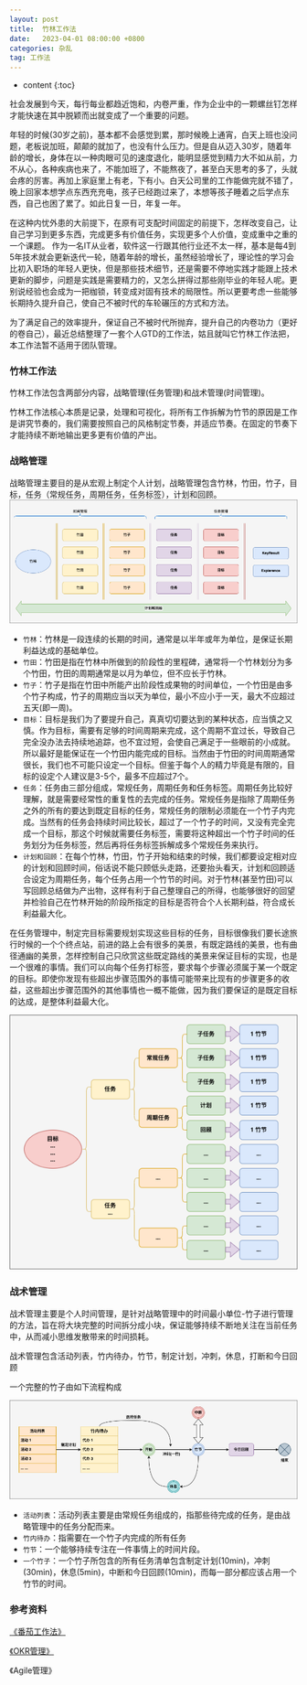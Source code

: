 ```yaml
---
layout: post
title:  竹林工作法
date:   2023-04-01 08:00:00 +0800
categories: 杂乱
tag: 工作法
---
```


* content
{:toc}


社会发展到今天，每行每业都趋近饱和，内卷严重，作为企业中的一颗螺丝钉怎样才能快速在其中脱颖而出就变成了一个重要的问题。

年轻的时候(30岁之前)，基本都不会感觉到累，那时候晚上通宵，白天上班也没问题，老板说加班，颠颠的就加了，也没有什么压力。但是自从迈入30岁，随着年龄的增长，身体在以一种肉眼可见的速度退化，能明显感觉到精力大不如从前，力不从心，各种疾病也来了，不能加班了，不能熬夜了，甚至白天思考的多了，头就会疼的厉害。再加上家庭里上有老，下有小。白天公司里的工作能做完就不错了，晚上回家本想学点东西充充电，孩子已经跑过来了，本想等孩子睡着之后学点东西，自己也困了累了。如此日复一日，年复一年。

在这种内忧外患的大前提下，在原有可支配时间固定的前提下，怎样改变自己，让自己学习到更多东西，完成更多有价值任务，实现更多个人价值，变成重中之重的一个课题。
作为一名IT从业者，软件这一行跟其他行业还不太一样，基本是每4到5年技术就会更新迭代一轮，随着年龄的增长，虽然经验增长了，理论性的学习会比初入职场的年轻人更快，但是那些技术细节，还是需要不停地实践才能跟上技术更新的脚步，问题是实践是需要精力的，又怎么拼得过那些刚毕业的年轻人呢。更别说经验也会成为一把枷锁，转变成对固有技术的局限性。所以更要考虑一些能够长期持久提升自己，使自己不被时代的车轮碾压的方式和方法。

为了满足自己的效率提升，保证自己不被时代所抛弃，提升自己的内卷功力（更好的卷自己），最近总结整理了一套个人GTD的工作法，姑且就叫它竹林工作法把，本工作法暂不适用于团队管理。


### 竹林工作法

竹林工作法包含两部分内容，战略管理(任务管理)和战术管理(时间管理)。

竹林工作法核心本质是记录，处理和可视化，将所有工作拆解为竹节的原因是工作是讲究节奏的，我们需要按照自己的风格制定节奏，并适应节奏。在固定的节奏下才能持续不断地输出更多更有价值的产出。


### 战略管理
战略管理主要目的是从宏观上制定个人计划，战略管理包含竹林，竹田，竹子，目标，任务（常规任务，周期任务，任务标签），计划和回顾。
![战略管理-01](/images/blog/blobs/bamboo-forest-working-method/strategic-management-01.png)

+ `竹林`：竹林是一段连续的长期的时间，通常是以半年或年为单位，是保证长期利益达成的基础单位。
+ `竹田`：竹田是指在竹林中所做到的阶段性的里程碑，通常将一个竹林划分为多个竹田，竹田的周期通常是以月为单位，但不应长于竹林。
+ `竹子`：竹子是指在竹田中所能产出阶段性成果物的时间单位，一个竹田是由多个竹子构成，竹子的周期应当以天为单位，最小不应小于一天，最大不应超过五天(即一周)。
+ `目标`：目标是我们为了要提升自己，真真切切要达到的某种状态，应当慎之又慎。作为目标，需要有足够的时间周期来完成，这个周期不宜过长，导致自己完全没办法去持续地追踪，也不宜过短，会使自己满足于一些眼前的小成就。所以最好是能保证在一个竹田内能完成的目标。当然由于竹田的时间周期通常很长，我们也不可能只设定一个目标。但鉴于每个人的精力毕竟是有限的，目标的设定个人建议是3-5个，最多不应超过7个。
+ `任务`：任务由三部分组成，常规任务，周期任务和任务标签。周期任务比较好理解，就是需要经常性的重复性的去完成的任务。常规任务是指除了周期任务之外的所有的要达到既定目标的任务，常规任务的限制必须能在一个竹子内完成。当然有的任务会持续时间比较长，超过了一个竹子的时间，又没有完全完成一个目标，那这个时候就需要任务标签，需要将这种超出一个竹子时间的任务划分为任务标签，然后再将任务标签拆解成多个常规任务来执行。
+ `计划和回顾`：在每个竹林，竹田，竹子开始和结束的时候，我们都要设定相对应的计划和回顾时间，俗话说不能只顾低头走路，还要抬头看天，计划和回顾适合设定为周期任务，每个任务占用一个竹节的时间。对于竹林(甚至竹田)可以写回顾总结做为产出物，这样有利于自己整理自己的所得，也能够很好的回望并检验自己在竹林开始的阶段所指定的目标是否符合个人长期利益，符合成长利益最大化。

在任务管理中，制定完目标需要规划实现这些目标的任务，目标很像我们要长途旅行时候的一个个终点站，前进的路上会有很多的美景，有既定路线的美景，也有曲径通幽的美景，怎样控制自己只欣赏这些既定路线的美景来保证目标的实现，也是一个很难的事情。我们可以向每个任务打标签，要求每个步骤必须属于某一个既定的目标。即使你发现有些超出步骤范围外的事情可能带来比现有的步骤更多的收益，这些超出步骤范围外的其他事情也一概不能做，因为我们要保证的是既定目标的达成，是整体利益最大化。

![战略管理-02](/images/blog/blobs/bamboo-forest-working-method/strategic-management-02.png)


### 战术管理

战术管理主要是个人时间管理，是针对战略管理中的时间最小单位-竹子进行管理的方法，旨在将大块完整的时间拆分成小块，保证能够持续不断地关注在当前任务中，从而减小思维发散带来的时间损耗。

战术管理包含活动列表，竹内待办，竹节，制定计划，冲刺，休息，打断和今日回顾

一个完整的竹子由如下流程构成

![战术管理-02](/images/blog/blobs/bamboo-forest-working-method/tactical-management-01.png)

+ `活动列表`：活动列表主要是由常规任务组成的，指那些待完成的任务，是由战略管理中的任务分配而来。
+ `竹内待办`：指需要在一个竹子内完成的所有任务
+ `竹节`：一个能够持续专注在一件事情上的时间片段。
+ `一个竹子`：一个竹子所包含的所有任务清单包含制定计划(10min)，冲刺(30min)，休息(5min)，中断和今日回顾(10min)，而每一部分都应该占用一个竹节的时间。


### 参考资料

[《番茄工作法》](https://item.jd.com/12958494.html)

[《OKR管理》](https://item.jd.com/12162165.html)

《Agile管理》
